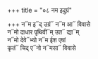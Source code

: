 +++
title = "०८ नम इदुग्रं"

+++
न᳓म इ᳓द् उग्रं᳓ न᳓म आ᳓ विवासे  
न᳓मो दाधार पृथिवी᳓म् उत᳓ द्या᳓म्  
न᳓मो देवे᳓भ्यो न᳓म ईश एषां  
कृतं᳓ चिद् ए᳓नो न᳓मसा᳓ विवासे